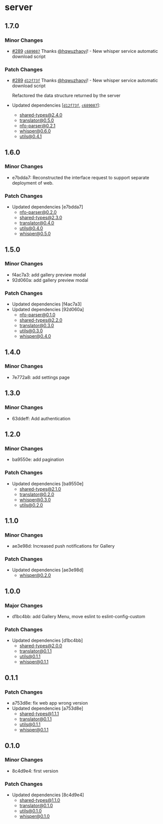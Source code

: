 # server

## 1.7.0

### Minor Changes

- [#289](https://github.com/hqwuzhaoyi/gpt-subtitle/pull/289) [`c689087`](https://github.com/hqwuzhaoyi/gpt-subtitle/commit/c68908773728f849f080f90331ac23930e847b62) Thanks [@hqwuzhaoyi](https://github.com/hqwuzhaoyi)! - New whisper service automatic download script

### Patch Changes

- [#289](https://github.com/hqwuzhaoyi/gpt-subtitle/pull/289) [`d12f73f`](https://github.com/hqwuzhaoyi/gpt-subtitle/commit/d12f73f97e2115a7c636a40f997efe1e3f617383) Thanks [@hqwuzhaoyi](https://github.com/hqwuzhaoyi)! - New whisper service automatic download script

  Refactored the data structure returned by the server

- Updated dependencies [[`d12f73f`](https://github.com/hqwuzhaoyi/gpt-subtitle/commit/d12f73f97e2115a7c636a40f997efe1e3f617383), [`c689087`](https://github.com/hqwuzhaoyi/gpt-subtitle/commit/c68908773728f849f080f90331ac23930e847b62)]:
  - shared-types@2.4.0
  - translator@0.5.0
  - nfo-parser@0.2.1
  - whisper@0.6.0
  - utils@0.4.1

## 1.6.0

### Minor Changes

- e7bdda7: Reconstructed the interface request to support separate deployment of web.

### Patch Changes

- Updated dependencies [e7bdda7]
  - nfo-parser@0.2.0
  - shared-types@2.3.0
  - translator@0.4.0
  - utils@0.4.0
  - whisper@0.5.0

## 1.5.0

### Minor Changes

- f4ac7a3: add gallery preview modal
- 92d060a: add gallery preview modal

### Patch Changes

- Updated dependencies [f4ac7a3]
- Updated dependencies [92d060a]
  - nfo-parser@0.1.0
  - shared-types@2.2.0
  - translator@0.3.0
  - utils@0.3.0
  - whisper@0.4.0

## 1.4.0

### Minor Changes

- 7e772a8: add settings page

## 1.3.0

### Minor Changes

- 63ddeff: Add authentication

## 1.2.0

### Minor Changes

- ba9550e: add pagination

### Patch Changes

- Updated dependencies [ba9550e]
  - shared-types@2.1.0
  - translator@0.2.0
  - whisper@0.3.0
  - utils@0.2.0

## 1.1.0

### Minor Changes

- ae3e98d: Increased push notifications for Gallery

### Patch Changes

- Updated dependencies [ae3e98d]
  - whisper@0.2.0

## 1.0.0

### Major Changes

- d1bc4bb: add Gallery Menu, move eslint to eslint-config-custom

### Patch Changes

- Updated dependencies [d1bc4bb]
  - shared-types@2.0.0
  - translator@0.1.1
  - utils@0.1.1
  - whisper@0.1.1

## 0.1.1

### Patch Changes

- a753d8e: fix web app wrong version
- Updated dependencies [a753d8e]
  - shared-types@1.1.1
  - translator@0.1.1
  - utils@0.1.1
  - whisper@0.1.1

## 0.1.0

### Minor Changes

- 8c4d9e4: first version

### Patch Changes

- Updated dependencies [8c4d9e4]
  - shared-types@1.1.0
  - translator@0.1.0
  - utils@0.1.0
  - whisper@0.1.0

